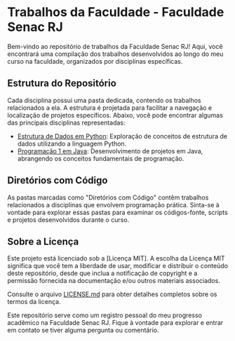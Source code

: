 # Trabalhos da Faculdade - Faculdade Senac RJ

Bem-vindo ao repositório de trabalhos da Faculdade Senac RJ! Aqui, você encontrará uma compilação dos trabalhos desenvolvidos ao longo do meu curso na faculdade, organizados por disciplinas específicas.

## Estrutura do Repositório

Cada disciplina possui uma pasta dedicada, contendo os trabalhos relacionados a ela. A estrutura é projetada para facilitar a navegação e localização de projetos específicos. Abaixo, você pode encontrar algumas das principais disciplinas representadas:

- [Estrutura de Dados em Python](./EstruturaDeDados): Exploração de conceitos de estrutura de dados utilizando a linguagem Python.
- [Programação 1 em Java](./ProgramacaoJava): Desenvolvimento de projetos em Java, abrangendo os conceitos fundamentais de programação.

## Diretórios com Código

As pastas marcadas como "Diretórios com Código" contêm trabalhos relacionados a disciplinas que envolvem programação prática. Sinta-se à vontade para explorar essas pastas para examinar os códigos-fonte, scripts e projetos desenvolvidos durante o curso.

## Sobre a Licença

Este projeto está licenciado sob a [Licença MIT]. A escolha da Licença MIT significa que você tem a liberdade de usar, modificar e distribuir o conteúdo deste repositório, desde que inclua a notificação de copyright e a permissão fornecida na documentação e/ou outros materiais associados.

Consulte o arquivo [LICENSE.md](./LICENSE.md) para obter detalhes completos sobre os termos da licença.


Este repositório serve como um registro pessoal do meu progresso acadêmico na Faculdade Senac RJ. Fique à vontade para explorar e entrar em contato se tiver alguma pergunta ou comentário.

